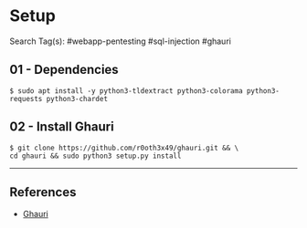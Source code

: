 # Setup

Search Tag(s): #webapp-pentesting #sql-injection #ghauri

## 01 - Dependencies

`$ sudo apt install -y python3-tldextract python3-colorama python3-requests python3-chardet`

## 02 - Install Ghauri

```
$ git clone https://github.com/r0oth3x49/ghauri.git && \
cd ghauri && sudo python3 setup.py install
```

---
## References

- [Ghauri](https://github.com/r0oth3x49/ghauri)